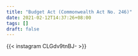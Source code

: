 ```yaml
---
title: "Budget Act (Commonwealth Act No. 246)"
date: 2021-02-12T14:37:26+08:00
tags: []
draft: false
---
```

{{< instagram CLGdv9tnBJ- >}}
